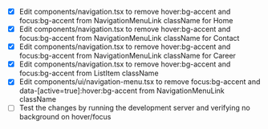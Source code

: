 - [x] Edit components/navigation.tsx to remove hover:bg-accent and focus:bg-accent from NavigationMenuLink className for Home
- [x] Edit components/navigation.tsx to remove hover:bg-accent and focus:bg-accent from NavigationMenuLink className for Contact
- [x] Edit components/navigation.tsx to remove hover:bg-accent and focus:bg-accent from NavigationMenuLink className for Career
- [x] Edit components/navigation.tsx to remove hover:bg-accent and focus:bg-accent from ListItem className
- [x] Edit components/ui/navigation-menu.tsx to remove focus:bg-accent and data-[active=true]:hover:bg-accent from NavigationMenuLink className
- [ ] Test the changes by running the development server and verifying no background on hover/focus
